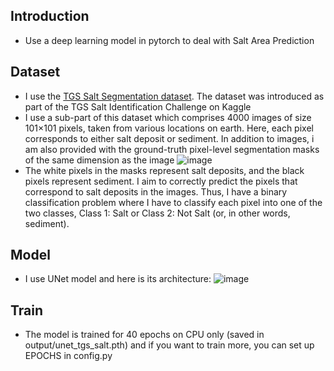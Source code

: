 ## Introduction 
- Use a deep learning model in pytorch to deal with Salt Area Prediction
## Dataset
- I use the [TGS Salt Segmentation dataset](https://www.kaggle.com/c/tgs-salt-identification-challenge). The dataset was introduced as part of the TGS Salt Identification Challenge on Kaggle
- I use a sub-part of this dataset which comprises 4000 images of size 101×101 pixels, taken from various locations on earth. Here, each pixel corresponds to either salt deposit or sediment. In addition to images, i am also provided with the ground-truth pixel-level segmentation masks of the same dimension as the image
![image](https://github.com/vuniem131104/UNet-in-Salt-Area-Prediction/assets/124224840/afbb71e5-2b3d-4ea4-8913-18e1798e278a)
- The white pixels in the masks represent salt deposits, and the black pixels represent sediment. I aim to correctly predict the pixels that correspond to salt deposits in the images. Thus, I have a binary classification problem where I have to classify each pixel into one of the two classes, Class 1: Salt or Class 2: Not Salt (or, in other words, sediment).
## Model
- I use UNet model and here is its architecture:
  ![image](https://github.com/vuniem131104/UNet-in-Salt-Area-Prediction/assets/124224840/bfd3cea6-9ef8-4091-92ed-096b645abd68)
## Train
- The model is trained for 40 epochs on CPU only (saved in output/unet_tgs_salt.pth) and if you want to train more, you can set up EPOCHS in config.py
